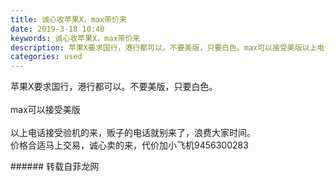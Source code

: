 ```yaml
---
title: 诚心收苹果X，max带价来
date: 2019-3-18 10:40
keywords: 诚心收苹果X，max带价来
description: 苹果X要求国行，港行都可以。不要美版，只要白色。max可以接受美版以上电话接受验机的来，贩子的电话就别来了，浪费大家时间。价格合适马上交易，诚心卖的来，代价加小飞机9456300283
categories: used
---
```

<td class="t_f" id="postmessage_3246688">

苹果X要求国行，港行都可以。不要美版，只要白色。<br/>
<br/>
max可以接受美版<br/>
<br/>
以上电话接受验机的来，贩子的电话就别来了，浪费大家时间。<br/>
价格合适马上交易，诚心卖的来，代价加小飞机9456300283<br/>
</td>
###### 转载自菲龙网